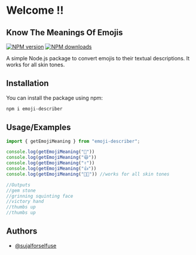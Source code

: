 # Welcome !!
## Know The Meanings Of Emojis

[![NPM version](https://img.shields.io/npm/v/emoji-describer.svg?style=flat)](https://www.npmjs.com/package/emoji-describer)
[![NPM downloads](https://img.shields.io/npm/dm/emoji-describer.svg?style=flat)](https://www.npmjs.com/package/emoji-describer)

A simple Node.js package to convert emojis to their textual descriptions. It works for all skin tones.

## Installation

You can install the package using npm:

```bash
npm i emoji-describer
``` 


## Usage/Examples

```javascript
import { getEmojiMeaning } from "emoji-describer";

console.log(getEmojiMeaning("💎"))
console.log(getEmojiMeaning("😆"))
console.log(getEmojiMeaning("✌️"))
console.log(getEmojiMeaning("👍"))
console.log(getEmojiMeaning("👍🏼")) //works for all skin tones

//Outputs
//gem stone
//grinning squinting face
//victory hand
//thumbs up
//thumbs up
```


## Authors

- [@sujalforselfuse](https://www.github.com/sujalforselfuse)


